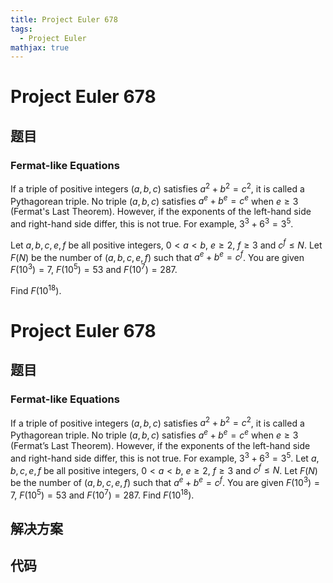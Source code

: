 ```yaml
---
title: Project Euler 678
tags:
  - Project Euler
mathjax: true
---
```

<escape><!-- more --></escape>
    
# Project Euler 678
## 题目
### Fermat-like Equations

If a triple of positive integers $(a, b, c)$ satisfies $a^2+b^2=c^2$, it is called a Pythagorean triple. No triple $(a, b, c)$ satisfies $a^e+b^e=c^e$ when  $e \ge 3$ (Fermat's Last Theorem). However, if the exponents of the left-hand side and right-hand side differ, this is not true. For example, $3^3+6^3=3^5$.


Let $a, b, c, e, f$ be all positive integers, $0 \lt a \lt b$, $e \ge 2$, $f \ge 3$ and $c^f \le N$. Let $F(N)$ be the number of $(a, b, c, e, f)$ such that $a^e+b^e=c^f$. You are given $F(10^3) = 7$, $F(10^5) = 53$ and $F(10^7) = 287$.


Find $F(10^{18})$.



# Project Euler 678
## 题目
### Fermat-like Equations

If a triple of positive integers $(a, b, c)$ satisfies $a^2+b^2=c^2$, it is called a Pythagorean triple. No triple $(a, b, c)$ satisfies $a^e+b^e=c^e$ when $e \ge 3$ (Fermat’s Last Theorem). However, if the exponents of the left-hand side and right-hand side differ, this is not true. For example, $3^3+6^3=3^5$.
Let $a, b, c, e, f$ be all positive integers, $0 \lt a \lt b$, $e \ge 2$, $f \ge 3$ and $c^f \le N$. Let $F(N)$ be the number of $(a, b, c, e, f)$ such that $a^e+b^e=c^f$. You are given $F(10^3) = 7$, $F(10^5) = 53$ and $F(10^7) = 287$.
Find $F(10^{18})$.


## 解决方案


## 代码


